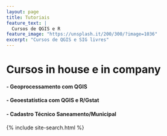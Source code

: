 ```yaml
---
layout: page
title: Tutoriais
feature_text: |
  Cursos de QGIS e R
feature_image: "https://unsplash.it/200/300/?image=1036"
excerpt: "Cursos de QGIS e SIG livres"
---
```

# Cursos in house e in company
#### - Geoprocessamento com QGIS
#### - Geoestatística com QGIS e R/Gstat
#### - Cadastro Técnico Saneamento/Municipal

{% include site-search.html %}

